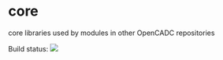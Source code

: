 # core
core libraries used by modules in other OpenCADC repositories

Build status:
<a href="https://travis-ci.org/opencadc/core"><img src="https://travis-ci.org/opencadc/core.svg?branch=master" /></a>

